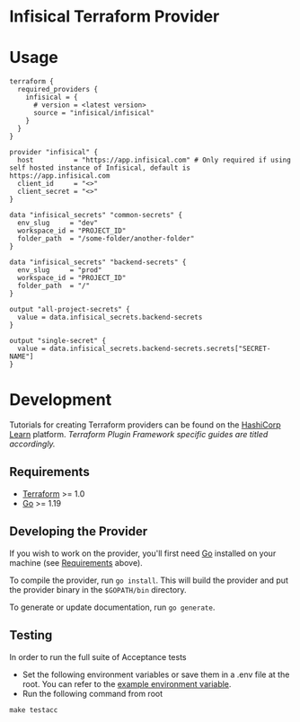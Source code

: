 # Infisical Terraform Provider

# Usage

```
terraform {
  required_providers {
    infisical = {
      # version = <latest version>
      source = "infisical/infisical"
    }
  }
}

provider "infisical" {
  host          = "https://app.infisical.com" # Only required if using self hosted instance of Infisical, default is https://app.infisical.com
  client_id     = "<>"
  client_secret = "<>"
}

data "infisical_secrets" "common-secrets" {
  env_slug     = "dev"
  workspace_id = "PROJECT_ID"
  folder_path  = "/some-folder/another-folder"
}

data "infisical_secrets" "backend-secrets" {
  env_slug     = "prod"
  workspace_id = "PROJECT_ID"
  folder_path  = "/"
}

output "all-project-secrets" {
  value = data.infisical_secrets.backend-secrets
}

output "single-secret" {
  value = data.infisical_secrets.backend-secrets.secrets["SECRET-NAME"]
}
```

# Development

Tutorials for creating Terraform providers can be found on the [HashiCorp Learn](https://learn.hashicorp.com/collections/terraform/providers-plugin-framework) platform. _Terraform Plugin Framework specific guides are titled accordingly._

## Requirements

- [Terraform](https://www.terraform.io/downloads.html) >= 1.0
- [Go](https://golang.org/doc/install) >= 1.19

## Developing the Provider

If you wish to work on the provider, you'll first need [Go](http://www.golang.org) installed on your machine (see [Requirements](#requirements) above).

To compile the provider, run `go install`. This will build the provider and put the provider binary in the `$GOPATH/bin` directory.

To generate or update documentation, run `go generate`.

## Testing

In order to run the full suite of Acceptance tests

- Set the following environment variables or save them in a .env file at the root. You can refer to the [example environment variable](./.env.test.example).
- Run the following command from root

```shell
make testacc
```
